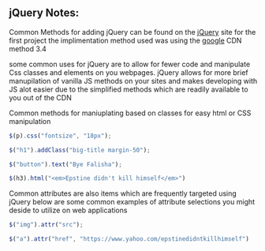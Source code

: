 ## jQuery Notes:

Common Methods for adding jQuery can be found on the [jQuery](https://jquery.com/download/) site for the first project the implimentation method used was using the [google](https://developers.google.com/speed/libraries#jquery) CDN method 3.4 

some common uses for jQuery are to allow for fewer code and manipulate Css classes and elements on you webpages. jQuery allows for more brief manupilation of vanilla JS methods on your sites and makes developing with JS alot easier due to the simplified methods which are readily available to you out of the CDN 

Common methods for maniuplating based on classes for easy html or CSS manipulation

```javascript
$(p).css("fontsize", "18px");

$("h1").addClass("big-title margin-50");

$("button").text("Bye Falisha");

$(h3).html("<em>Epstine didn't kill himself</em>")
```

Common attributes are also items which are frequently targeted using jQuery
below are some common examples of attribute selections you might deside to utilize on web applications

```javascript
$("img").attr("src");

$("a").attr("href", "https://www.yahoo.com/epstinedidntkillhimself")
```